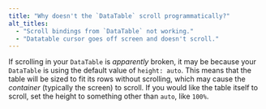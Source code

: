 ```yaml
---
title: "Why doesn't the `DataTable` scroll programmatically?"
alt_titles:
  - "Scroll bindings from `DataTable` not working."
  - "Datatable cursor goes off screen and doesn't scroll."
---
```


If scrolling in your `DataTable` is _apparently_ broken, it may be because your `DataTable` is using the default value of `height: auto`.
This means that the table will be sized to fit its rows without scrolling, which may cause the *container* (typically the screen) to scroll.
If you would like the table itself to scroll, set the height to something other than `auto`, like `100%`.
